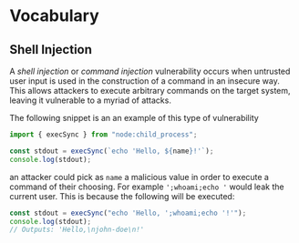# Vocabulary

## Shell Injection

A _shell injection_ or _command injection_ vulnerability occurs when untrusted
user input is used in the construction of a command in an insecure way. This
allows attackers to execute arbitrary commands on the target system, leaving it
vulnerable to a myriad of attacks.

The following snippet is an an example of this type of vulnerability

```javascript
import { execSync } from "node:child_process";

const stdout = execSync(`echo 'Hello, ${name}!'`);
console.log(stdout);
```

an attacker could pick as `name` a malicious value in order to execute a command
of their choosing. For example `';whoami;echo '` would leak the current user.
This is because the following will be executed:

```javascript
const stdout = execSync("echo 'Hello, ';whoami;echo '!'");
console.log(stdout);
// Outputs: 'Hello,\njohn-doe\n!'
```
